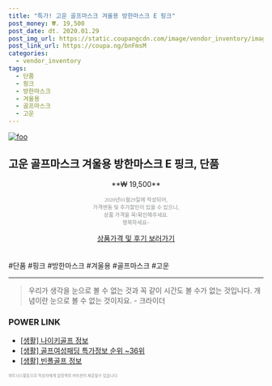 ```yaml
--- 
title: "특가! 고운 골프마스크 겨울용 방한마스크 E 핑크" 
post_money: ₩. 19,500 
post_date: dt. 2020.01.29 
post_img_url: https://static.coupangcdn.com/image/vendor_inventory/images/2017/09/29/17/2/2ed33d74-0b95-48c9-bc36-e22a458c0106.jpg 
post_link_url: https://coupa.ng/bnFmsM 
categories: 
  - vendor_inventory 
tags: 
  - 단품 
  - 핑크 
  - 방한마스크 
  - 겨울용 
  - 골프마스크 
  - 고운 
--- 
```

[![foo](https://static.coupangcdn.com/image/vendor_inventory/images/2017/09/29/17/2/2ed33d74-0b95-48c9-bc36-e22a458c0106.jpg)](https://coupa.ng/bnFmsM) 

## 고운 골프마스크 겨울용 방한마스크 E 핑크, 단품 
<p style="text-align: center;">**₩ 19,500**</p> 
<p style="text-align: center;"><span style="color: #898c8f; font-family: Georgia,Times,serif; font-size: 0.75em;">2020년01월29일에 작성되어, <br>가격변동 및 추가할인이 있을 수 있으니,<br> 상품 가격을 꼭!확인해주세요.<br>행복하세요~</span> 
</p>	 
<div markdown="0" style="text-align: center;"><a href="https://coupa.ng/bnFmsM" class="btn btn--success">상품가격 및 후기 보러가기</a></div> 
<br><br> 
  #단품 #핑크 #방한마스크 #겨울용 #골프마스크 #고운 
<hr> 

> 우리가 생각을 눈으로 볼 수 없는 것과 꼭 같이 시간도 볼 수가 없는 것입니다. 개념이란 눈으로 볼 수 없는 것이지요. - 크라이더 


### POWER LINK

* <a href="https://blog.naver.com/sakai111/221768683062" target="_blank"> [생활] 나이키골프 정보 </a>
* <a href="https://blog.naver.com/sakai111/221780842046" target="_blank"> [생활] 골프여성패딩 특가정보 순위 ~36위</a>
* <a href="https://blog.naver.com/santokki14/221774830118" target="_blank"> [생활] 빈폴골프 정보 </a>

<span style="color: #898c8f; font-family: Georgia,Times,serif; font-size: 0.55em;">파트너스활동으로 작성자에게 일정액의 커미션이 제공될수 있습니다.</span> 
